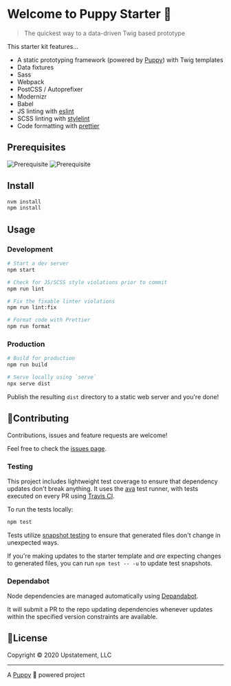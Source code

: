 # Welcome to Puppy Starter 👋

> The quickest way to a data-driven Twig based prototype

This starter kit features...

- A static prototyping framework (powered by [Puppy](https://github.com/Upstatement/puppy)) with Twig templates
- Data fixtures
- Sass
- Webpack
- PostCSS / Autoprefixer
- Modernizr
- Babel
- JS linting with [eslint](https://eslint.org/)
- SCSS linting with [stylelint](https://github.com/stylelint/stylelint)
- Code formatting with [prettier](https://prettier.io/)

## Prerequisites

![Prerequisite](https://img.shields.io/badge/node-10.13.0-blue.svg)
![Prerequisite](https://img.shields.io/badge/npm-6.4.1-blue.svg)

## Install

```sh
nvm install
npm install
```

## Usage

### Development

```sh
# Start a dev server
npm start

# Check for JS/SCSS style violations prior to commit
npm run lint

# Fix the fixable linter violations
npm run lint:fix

# Format code with Prettier
npm run format
```

### Production

```sh
# Build for production
npm run build

# Serve locally using `serve`
npx serve dist
```

Publish the resulting `dist` directory to a static web server and you're done!

## 🤝Contributing

Contributions, issues and feature requests are welcome!

Feel free to check the [issues page](https://github.com/upstatement/puppy-starter/issues).

### Testing

This project includes lightweight test coverage to ensure that dependency updates don't break anything. It uses the [ava](https://github.com/avajs/ava) test runner, with tests executed on every PR using [Travis CI](http://travis-ci.org/).

To run the tests locally:

```sh
npm test
```

Tests utilize [snapshot testing](https://github.com/avajs/ava/blob/master/docs/04-snapshot-testing.md) to ensure that generated files don't change in unexpected ways.

If you're making updates to the starter template and _are_ expecting changes to generated files, you can run `npm test -- -u` to update test snapshots.

### Dependabot

Node dependencies are managed automatically using [Depandabot](https://dependabot.com/).

It will submit a PR to the repo updating dependencies whenever updates within the specified version constraints are available.

## 📝License

Copyright &copy; 2020 Upstatement, LLC

---

A [Puppy](https://github.com/Upstatement/puppy) 🐶 powered project
